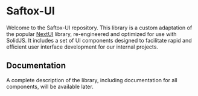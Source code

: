 # Saftox-UI

Welcome to the Saftox-UI repository. This library is a custom adaptation of the popular [NextUI](https://github.com/nextui-org/nextui) library, re-engineered and optimized for use with SolidJS. It includes a set of UI components designed to facilitate rapid and efficient user interface development for our internal projects.

## Documentation

A complete description of the library, including documentation for all components, will be available later.

